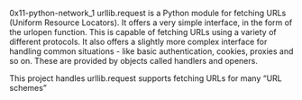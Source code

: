 0x11-python-network_1
urllib.request is a Python module for fetching URLs (Uniform Resource Locators). It offers a very simple interface, in the form of the urlopen function. This is capable of fetching URLs using a variety of different protocols. It also offers a slightly more complex interface for handling common situations - like basic authentication, cookies, proxies and so on. These are provided by objects called handlers and openers.

This project handles urllib.request supports fetching URLs for many “URL schemes” 

